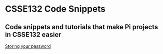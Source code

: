 # CSSE132 Code Snippets
## Code snippets and tutorials that make Pi projects in CSSE132 easier

[Storing your password](/store-password)
